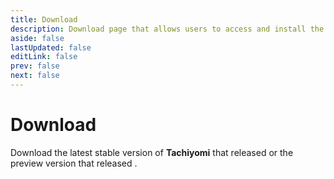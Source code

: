 ```yaml
---
title: Download
description: Download page that allows users to access and install the latest version of the app.
aside: false
lastUpdated: false
editLink: false
prev: false
next: false
---
```


<script setup>
import DownloadButtons from "../.vitepress/theme/components/DownloadButtons.vue"
import ReleaseDate from "../.vitepress/theme/components/ReleaseDate.vue";
import WhatsNew from "../.vitepress/theme/components/WhatsNew.vue"
</script>

# Download

Download the latest stable version of **Tachiyomi** that released **<ReleaseDate type="stable" />** or the preview version that released **<ReleaseDate type="preview" />**.

<DownloadButtons />

<WhatsNew type="stable" />
